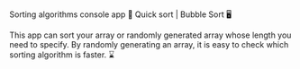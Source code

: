 Sorting algorithms console app 🚀 Quick sort | Bubble Sort 🖥️

This app can sort your array or randomly generated array whose length you need to specify.
By randomly generating an array, it is easy to check which sorting algorithm is faster. ⌛️
